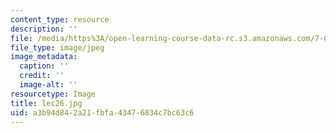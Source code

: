```yaml
---
content_type: resource
description: ''
file: /media/https%3A/open-learning-course-data-rc.s3.amazonaws.com/7-012-introduction-to-biology-fall-2004/a3b94d842a21fbfa43476834c7bc63c6_lec26.jpg
file_type: image/jpeg
image_metadata:
  caption: ''
  credit: ''
  image-alt: ''
resourcetype: Image
title: lec26.jpg
uid: a3b94d84-2a21-fbfa-4347-6834c7bc63c6
---
```

